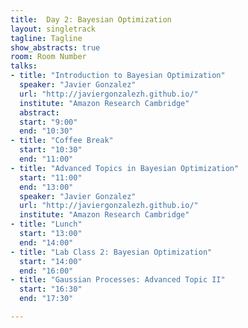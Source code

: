 ```yaml
---
title:  Day 2: Bayesian Optimization
layout: singletrack
tagline: Tagline
show_abstracts: true
room: Room Number
talks:
- title: "Introduction to Bayesian Optimization"
  speaker: "Javier Gonzalez"
  url: "http://javiergonzalezh.github.io/"
  institute: "Amazon Research Cambridge"
  abstract: 
  start: "9:00"
  end: "10:30"
- title: "Coffee Break"
  start: "10:30"
  end: "11:00"
- title: "Advanced Topics in Bayesian Optimization"
  start: "11:00"
  end: "13:00"
  speaker: "Javier Gonzalez"
  url: "http://javiergonzalezh.github.io/"
  institute: "Amazon Research Cambridge"
- title: "Lunch"
  start: "13:00"
  end: "14:00"
- title: "Lab Class 2: Bayesian Optimization"
  start: "14:00"
  end: "16:00"
- title: "Gaussian Processes: Advanced Topic II"
  start: "16:30"
  end: "17:30"

---
```



